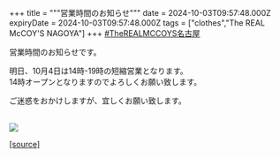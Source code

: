 +++
title = """営業時間のお知らせ"""
date = 2024-10-03T09:57:48.000Z
expiryDate = 2024-10-03T09:57:48.000Z
tags = ["clothes","The REAL McCOY'S NAGOYA"]
+++
[#TheREALMCCOYS名古屋](https://www.instagram.com/explore/tags/therealmccoys%E5%90%8D%E5%8F%A4%E5%B1%8B/)  
  
営業時間のお知らせです。  
  
明日、10月4日は14時-19時の短縮営業となります。  
14時オープンとなりますのでよろしくお願い致します。  
  
ご迷惑をおかけしますが、宜しくお願い致します。  
 

[![](https://stat.ameba.jp/user_images/20241003/18/realmccoy-nagoya/7b/e8/j/o2592259215493668659.jpg)](https://stat.ameba.jp/user_images/20241003/18/realmccoy-nagoya/7b/e8/j/o2592259215493668659.jpg)

[[source]](https://ameblo.jp/realmccoy-nagoya/entry-12869894123.html)
